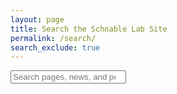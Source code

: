 ```yaml
---
layout: page
title: Search the Schnable Lab Site
permalink: /search/
search_exclude: true
---
```


<input type="search" id="search-input" placeholder="Search pages, news, and people" aria-label="Search the Schnable Lab site" />
<ul id="search-results" class="news-list" aria-live="polite"></ul>

<script src="https://cdn.jsdelivr.net/npm/lunr/lunr.min.js"></script>
<script src="{{ '/assets/js/search.js' | relative_url }}"></script>
